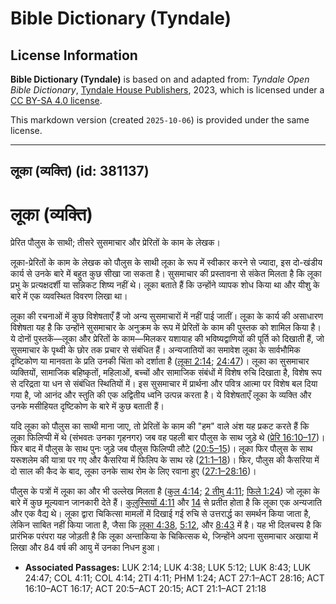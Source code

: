 # Bible Dictionary (Tyndale)

## License Information

**Bible Dictionary (Tyndale)** is based on and adapted from: _Tyndale Open Bible Dictionary_, [Tyndale House Publishers](https://tyndaleopenresources.com/), 2023, which is licensed under a [CC BY-SA 4.0 license](https://creativecommons.org/licenses/by-sa/4.0/legalcode.en).

This markdown version (created `2025-10-06`) is provided under the same license.



--------------------------------

## लूका (व्यक्ति) (id: 381137)

लूका (व्यक्ति)
==============

प्रेरित पौलुस के साथी; तीसरे सुसमाचार और प्रेरितों के काम के लेखक।

लूका\-प्रेरितों के काम के लेखक को पौलुस के साथी लूका के रूप में स्वीकार करने से ज्यादा, इस दो\-खंडीय कार्य से उनके बारे में बहुत कुछ सीखा जा सकता है। सुसमाचार की प्रस्तावना से संकेत मिलता है कि लूका प्रभु के प्रत्यक्षदर्शी या सन्निकट शिष्य नहीं थे। लूका बताते हैं कि उन्होंने व्यापक शोध किया था और यीशु के बारे में एक व्यवस्थित विवरण लिखा था।

लूका की रचनाओं में कुछ विशेषताएँ हैं जो अन्य सुसमाचारों में नहीं पाई जातीं। लूका के कार्य की असाधारण विशेषता यह है कि उन्होंने सुसमाचार के अनुक्रम के रूप में प्रेरितों के काम की पुस्तक को शामिल किया है। ये दोनों पुस्तकें—लूका और प्रेरितों के काम—मिलकर यशायाह की भविष्यद्वाणियों की पूर्ति को दिखाती हैं, जो सुसमाचार के पृथ्वी के छोर तक प्रचार से संबंधित हैं। अन्यजातियों का समावेश लूका के सार्वभौमिक दृष्टिकोण या मानवता के प्रति उनकी चिंता को दर्शाता है ([लूका 2:14](https://ref.ly/Luke2:14); [24:47](https://ref.ly/Luke24:47))। लूका का सुसमाचार व्यक्तियों, सामाजिक बहिष्कृतों, महिलाओं, बच्चों और सामाजिक संबंधों में विशेष रुचि दिखाता है, विशेष रूप से दरिद्रता या धन से संबंधित स्थितियों में। इस सुसमाचार में प्रार्थना और पवित्र आत्मा पर विशेष बल दिया गया है, जो आनंद और स्तुति की एक अद्वितीय ध्वनि उत्पन्न करता है। ये विशेषताएँ लूका के व्यक्ति और उनके मसीहियत दृष्टिकोण के बारे में कुछ बताती हैं।

यदि लूका को पौलुस का साथी माना जाए, तो प्रेरितों के काम की "हम" वाले अंश यह प्रकट करते हैं कि लूका फिलिप्पी में थे (संभवतः उनका गृहनगर) जब वह पहली बार पौलुस के साथ जुड़े थे ([प्रेरि 16:10–17](https://ref.ly/Acts16:10-Acts16:17))। फिर बाद में पौलुस के साथ पुनः जुड़े जब पौलुस फिलिप्पी लौटे ([20:5–15](https://ref.ly/Acts20:5-Acts20:15))। लूका फिर पौलुस के साथ यरूशलेम की यात्रा पर गए और कैसरिया में फिलिप के साथ रहे ([21:1–18](https://ref.ly/Acts21:1-Acts21:18))। फिर, पौलुस की कैसरिया में दो साल की कैद के बाद, लूका उनके साथ रोम के लिए रवाना हुए ([27:1–28:16](https://ref.ly/Acts27:1-Acts28:16))।

पौलुस के पत्रों में लूका का और भी उल्लेख मिलता है ([कुल 4:14](https://ref.ly/Col4:14); [2 तीमु 4:11](https://ref.ly/2Tim4:11); [फिले 1:24](https://ref.ly/Phlm1:24)) जो लूका के बारे में कुछ मूल्यवान जानकारी देते हैं। [कुलुस्सियों 4:11](https://ref.ly/Col4:11) और [14](https://ref.ly/Col4:14) से प्रतीत होता है कि लूका एक अन्यजाति और एक वैद्य थे। लूका द्वारा चिकित्सा मामलों में दिखाई गई रुचि से उत्तरार्द्ध का समर्थन किया जाता है, लेकिन साबित नहीं किया जाता है, जैसा कि [लूका 4:38](https://ref.ly/Luke4:38), [5:12](https://ref.ly/Luke5:12), और [8:43](https://ref.ly/Luke8:43) में है। यह भी दिलचस्प है कि प्रारंभिक परंपरा यह जोड़ती है कि लूका अन्ताकिया के चिकित्सक थे, जिन्होंने अपना सुसमाचार अखाया में लिखा और 84 वर्ष की आयु में उनका निधन हुआ।

* **Associated Passages:** LUK 2:14; LUK 4:38; LUK 5:12; LUK 8:43; LUK 24:47; COL 4:11; COL 4:14; 2TI 4:11; PHM 1:24; ACT 27:1–ACT 28:16; ACT 16:10–ACT 16:17; ACT 20:5–ACT 20:15; ACT 21:1–ACT 21:18

